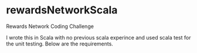 # rewardsNetworkScala
Rewards Network Coding Challenge 

I wrote this in Scala with no previous scala experince and used scala test for the unit testing. Below are the requirements.
